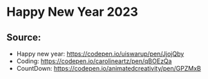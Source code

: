 # Happy New Year 2023

## Source:
  - Happy new year: https://codepen.io/uiswarup/pen/JjojQby
  - Coding: https://codepen.io/carolineartz/pen/qBOEzQa
  - CountDown: https://codepen.io/animatedcreativity/pen/GPZMxB
  
